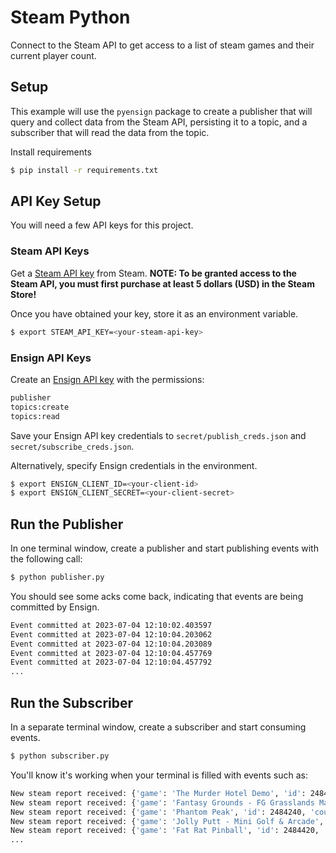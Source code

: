 # Steam Python

Connect to the Steam API to get access to a list of steam games and their current player count.

## Setup

This example will use the `pyensign` package to create a publisher that will query and collect data from the Steam API, persisting it to a topic, and a subscriber that will read the data from the topic.

Install requirements

```bash
$ pip install -r requirements.txt
```

## API Key Setup

You will need a few API keys for this project.

### Steam API Keys

Get a [Steam API key](https://cran.r-project.org/web/packages/CSGo/vignettes/auth.html) from Steam.
**NOTE: To be granted access to the Steam API, you must first purchase at least 5 dollars (USD) in the Steam Store!**

Once you have obtained your key, store it as an environment variable.

```bash
$ export STEAM_API_KEY=<your-steam-api-key>
```

### Ensign API Keys
Create an [Ensign API key](https://rotational.app) with the permissions:

```bash
publisher
topics:create
topics:read
```

Save your Ensign API key credentials to `secret/publish_creds.json` and `secret/subscribe_creds.json`.

Alternatively, specify Ensign credentials in the environment.
```bash
$ export ENSIGN_CLIENT_ID=<your-client-id>
$ export ENSIGN_CLIENT_SECRET=<your-client-secret>
```

## Run the Publisher
In one terminal window, create a publisher and start publishing events with the following call:

```bash
$ python publisher.py
```

You should see some acks come back, indicating that events are being committed by Ensign.

```bash
Event committed at 2023-07-04 12:10:02.403597
Event committed at 2023-07-04 12:10:04.203062
Event committed at 2023-07-04 12:10:04.203089
Event committed at 2023-07-04 12:10:04.457769
Event committed at 2023-07-04 12:10:04.457792
...
```

## Run the Subscriber

In a separate terminal window, create a subscriber and start consuming events.

```bash
$ python subscriber.py
```

You'll know it's working when your terminal is filled with events such as:

```bash
New steam report received: {'game': 'The Murder Hotel Demo', 'id': 2484850, 'count': 42}
New steam report received: {'game': 'Fantasy Grounds - FG Grasslands Map Pack', 'id': 2484870, 'count': 1}
New steam report received: {'game': 'Phantom Peak', 'id': 2484240, 'count': 42}
New steam report received: {'game': 'Jolly Putt - Mini Golf & Arcade', 'id': 2484340, 'count': 42}
New steam report received: {'game': 'Fat Rat Pinball', 'id': 2484420, 'count': 42}
...
```